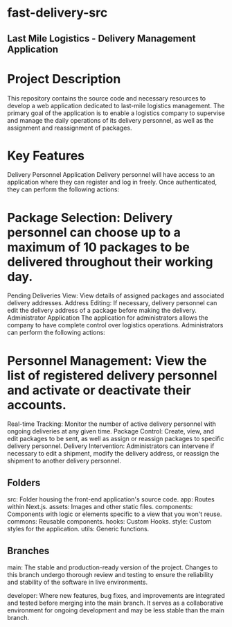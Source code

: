 # fast-delivery-src

## Last Mile Logistics - Delivery Management Application

# Project Description

This repository contains the source code and necessary resources to develop a web application dedicated to last-mile logistics management. The primary goal of the application is to enable a logistics company to supervise and manage the daily operations of its delivery personnel, as well as the assignment and reassignment of packages.

# Key Features

Delivery Personnel Application
Delivery personnel will have access to an application where they can register and log in freely. Once authenticated, they can perform the following actions:

# Package Selection: Delivery personnel can choose up to a maximum of 10 packages to be delivered throughout their working day.

Pending Deliveries View: View details of assigned packages and associated delivery addresses.
Address Editing: If necessary, delivery personnel can edit the delivery address of a package before making the delivery.
Administrator Application
The application for administrators allows the company to have complete control over logistics operations. Administrators can perform the following actions:

# Personnel Management: View the list of registered delivery personnel and activate or deactivate their accounts.

Real-time Tracking: Monitor the number of active delivery personnel with ongoing deliveries at any given time.
Package Control: Create, view, and edit packages to be sent, as well as assign or reassign packages to specific delivery personnel.
Delivery Intervention: Administrators can intervene if necessary to edit a shipment, modify the delivery address, or reassign the shipment to another delivery personnel.

## Folders

src: Folder housing the front-end application's source code.
app: Routes within Next.js.
assets: Images and other static files.
components: Components with logic or elements specific to a view that you won't reuse.
commons: Reusable components.
hooks: Custom Hooks.
style: Custom styles for the application.
utils: Generic functions.

## Branches

main: The stable and production-ready version of the project. Changes to this branch undergo thorough review and testing to ensure the reliability and stability of the software in live environments.

developer: Where new features, bug fixes, and improvements are integrated and tested before merging into the main branch. It serves as a collaborative environment for ongoing development and may be less stable than the main branch.

